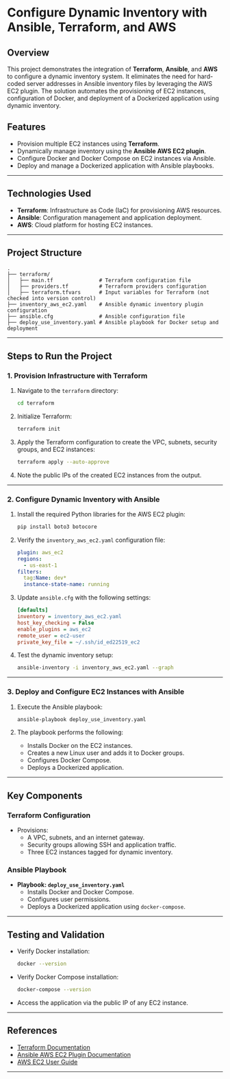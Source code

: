 # Configure Dynamic Inventory with Ansible, Terraform, and AWS

## Overview

This project demonstrates the integration of **Terraform**, **Ansible**, and **AWS** to configure a dynamic inventory system. It eliminates the need for hard-coded server addresses in Ansible inventory files by leveraging the AWS EC2 plugin. The solution automates the provisioning of EC2 instances, configuration of Docker, and deployment of a Dockerized application using dynamic inventory.

## Features

- Provision multiple EC2 instances using **Terraform**.
- Dynamically manage inventory using the **Ansible AWS EC2 plugin**.
- Configure Docker and Docker Compose on EC2 instances via Ansible.
- Deploy and manage a Dockerized application with Ansible playbooks.

---

## Technologies Used

- **Terraform**: Infrastructure as Code (IaC) for provisioning AWS resources.
- **Ansible**: Configuration management and application deployment.
- **AWS**: Cloud platform for hosting EC2 instances.

---

## Project Structure

```plaintext
.
├── terraform/
│   ├── main.tf               # Terraform configuration file
│   ├── providers.tf          # Terraform providers configuration
│   ├── terraform.tfvars      # Input variables for Terraform (not checked into version control)
├── inventory_aws_ec2.yaml    # Ansible dynamic inventory plugin configuration
├── ansible.cfg               # Ansible configuration file
├── deploy_use_inventory.yaml # Ansible playbook for Docker setup and deployment
```

---

## Steps to Run the Project

### 1. Provision Infrastructure with Terraform

1. Navigate to the `terraform` directory:
   ```bash
   cd terraform
   ```

2. Initialize Terraform:
   ```bash
   terraform init
   ```

3. Apply the Terraform configuration to create the VPC, subnets, security groups, and EC2 instances:
   ```bash
   terraform apply --auto-approve
   ```

4. Note the public IPs of the created EC2 instances from the output.

---

### 2. Configure Dynamic Inventory with Ansible

1. Install the required Python libraries for the AWS EC2 plugin:
   ```bash
   pip install boto3 botocore
   ```

2. Verify the `inventory_aws_ec2.yaml` configuration file:
   ```yaml
   plugin: aws_ec2
   regions:
     - us-east-1
   filters:
     tag:Name: dev*
     instance-state-name: running
   ```

3. Update `ansible.cfg` with the following settings:
   ```ini
   [defaults]
   inventory = inventory_aws_ec2.yaml
   host_key_checking = False
   enable_plugins = aws_ec2
   remote_user = ec2-user
   private_key_file = ~/.ssh/id_ed22519_ec2
   ```

4. Test the dynamic inventory setup:
   ```bash
   ansible-inventory -i inventory_aws_ec2.yaml --graph
   ```

---

### 3. Deploy and Configure EC2 Instances with Ansible

1. Execute the Ansible playbook:
   ```bash
   ansible-playbook deploy_use_inventory.yaml
   ```

2. The playbook performs the following:
   - Installs Docker on the EC2 instances.
   - Creates a new Linux user and adds it to Docker groups.
   - Configures Docker Compose.
   - Deploys a Dockerized application.

---

## Key Components

### Terraform Configuration

- Provisions:
  - A VPC, subnets, and an internet gateway.
  - Security groups allowing SSH and application traffic.
  - Three EC2 instances tagged for dynamic inventory.

### Ansible Playbook

- **Playbook: `deploy_use_inventory.yaml`**
  - Installs Docker and Docker Compose.
  - Configures user permissions.
  - Deploys a Dockerized application using `docker-compose`.

---

## Testing and Validation

- Verify Docker installation:
  ```bash
  docker --version
  ```

- Verify Docker Compose installation:
  ```bash
  docker-compose --version
  ```

- Access the application via the public IP of any EC2 instance.

---


## References

- [Terraform Documentation](https://registry.terraform.io/providers/hashicorp/aws/latest/docs)
- [Ansible AWS EC2 Plugin Documentation](https://docs.ansible.com/ansible/latest/collections/amazon/aws/aws_ec2_inventory.html)
- [AWS EC2 User Guide](https://docs.aws.amazon.com/AWSEC2/latest/UserGuide/)

---


